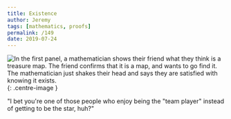 ```yaml
---
title: Existence
author: Jeremy
tags: [mathematics, proofs]
permalink: /149
date: 2019-07-24
---
```


![In the first panel, a mathematician shows their friend what they think is a treasure map. The friend confirms that it is a map, and wants to go find it. The mathematician just shakes their head and says they are satisfied with knowing it exists.](https://res.cloudinary.com/dh3hm8pb7/image/upload/c_scale,q_auto:best/v1535842782/Handwaving/Published/Existence.png){: .centre-image }

"I bet you're one of those people who enjoy being the "team player" instead of getting to be the star, huh?"
